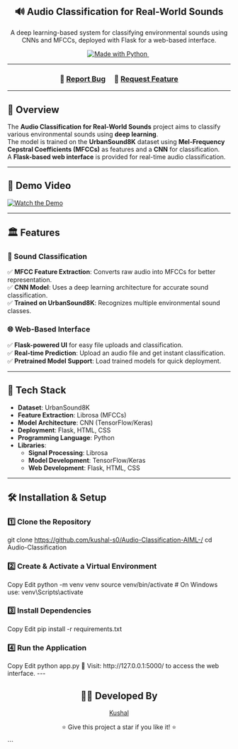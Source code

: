 <h2 align="center">
  🔊 Audio Classification for Real-World Sounds
</h2>

<p align="center">
  A deep learning-based system for classifying environmental sounds using CNNs and MFCCs, deployed with Flask for a web-based interface.
</p>

<p align="center">
  <a href="https://forthebadge.com">
    <img src="https://forthebadge.com/images/badges/made-with-python.svg" alt="Made with Python" />
  </a> &nbsp;
</p>

---

<h3 align="center">
    🔹
    <a href="https://github.com/kushal-s0/Audio-Classification/issues">Report Bug</a> &nbsp; &nbsp;
    🔹
    <a href="https://github.com/kushal-s0/Audio-Classification/issues">Request Feature</a>
</h3>

---

## 🌟 Overview
The **Audio Classification for Real-World Sounds** project aims to classify various environmental sounds using **deep learning**.  
The model is trained on the **UrbanSound8K** dataset using **Mel-Frequency Cepstral Coefficients (MFCCs)** as features and a **CNN** for classification.  
A **Flask-based web interface** is provided for real-time audio classification.

---

## 🎥 Demo Video

[![Watch the Demo](https://img.shields.io/badge/▶-Watch%20Demo-red)](https://drive.google.com/file/d/1n_-CxvIwHXLzd8z-JSrqUgpQ0pC6laxq/view?usp=sharing)

---

## 🏛️ Features

### 🎵 Sound Classification
✅ **MFCC Feature Extraction**: Converts raw audio into MFCCs for better representation.  
✅ **CNN Model**: Uses a deep learning architecture for accurate sound classification.  
✅ **Trained on UrbanSound8K**: Recognizes multiple environmental sound classes.  

### 🌐 Web-Based Interface
✅ **Flask-powered UI** for easy file uploads and classification.  
✅ **Real-time Prediction**: Upload an audio file and get instant classification.  
✅ **Pretrained Model Support**: Load trained models for quick deployment.  

---

## 🚀 Tech Stack

- **Dataset**: UrbanSound8K  
- **Feature Extraction**: Librosa (MFCCs)  
- **Model Architecture**: CNN (TensorFlow/Keras)  
- **Deployment**: Flask, HTML, CSS  
- **Programming Language**: Python  
- **Libraries**:  
  - **Signal Processing**: Librosa  
  - **Model Development**: TensorFlow/Keras  
  - **Web Development**: Flask, HTML, CSS  

---

## 🛠 Installation & Setup

<h3>1️⃣ Clone the Repository</h3>

git clone https://github.com/kushal-s0/Audio-Classification-AIML-/
cd Audio-Classification
<h3>2️⃣ Create & Activate a Virtual Environment</h3>
Copy
Edit
python -m venv venv
source venv/bin/activate  # On Windows use: venv\Scripts\activate
<h3>3️⃣ Install Dependencies</h3>
Copy
Edit
pip install -r requirements.txt
<h3>4️⃣ Run the Application</h3>
Copy
Edit
python app.py
🚀 Visit: http://127.0.0.1:5000/ to access the web interface.
---
<h2 align="center">👨‍💻 Developed By</h2> <p align="center"> <a href="https://github.com/kushal-s0">Kushal</a> </p> <p align="center">⭐ Give this project a star if you like it! ⭐</p> ```
